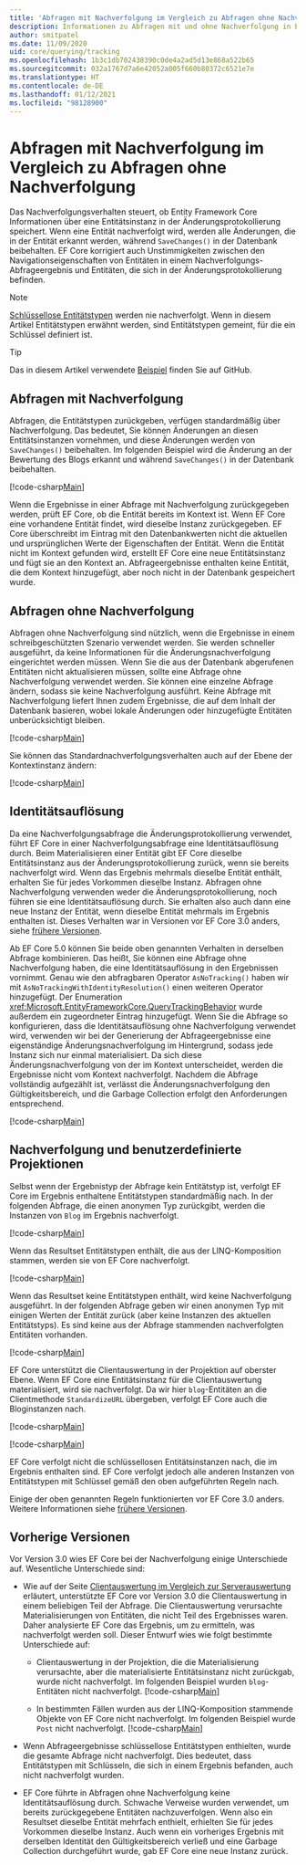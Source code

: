 ```yaml
---
title: 'Abfragen mit Nachverfolgung im Vergleich zu Abfragen ohne Nachverfolgung: EF Core'
description: Informationen zu Abfragen mit und ohne Nachverfolgung in Entity Framework Core
author: smitpatel
ms.date: 11/09/2020
uid: core/querying/tracking
ms.openlocfilehash: 1b3c1db702438390c0de4a2ad5d13e868a522b65
ms.sourcegitcommit: 032a1767d7a6e42052a005f660b80372c6521e7e
ms.translationtype: HT
ms.contentlocale: de-DE
ms.lasthandoff: 01/12/2021
ms.locfileid: "98128900"
---
```

# <a name="tracking-vs-no-tracking-queries"></a>Abfragen mit Nachverfolgung im Vergleich zu Abfragen ohne Nachverfolgung

Das Nachverfolgungsverhalten steuert, ob Entity Framework Core Informationen über eine Entitätsinstanz in der Änderungsprotokollierung speichert. Wenn eine Entität nachverfolgt wird, werden alle Änderungen, die in der Entität erkannt werden, während `SaveChanges()` in der Datenbank beibehalten. EF Core korrigiert auch Unstimmigkeiten zwischen den Navigationseigenschaften von Entitäten in einem Nachverfolgungs-Abfrageergebnis und Entitäten, die sich in der Änderungsprotokollierung befinden.

> [!NOTE]
> [Schlüssellose Entitätstypen](xref:core/modeling/keyless-entity-types) werden nie nachverfolgt. Wenn in diesem Artikel Entitätstypen erwähnt werden, sind Entitätstypen gemeint, für die ein Schlüssel definiert ist.

> [!TIP]
> Das in diesem Artikel verwendete [Beispiel](https://github.com/dotnet/EntityFramework.Docs/tree/master/samples/core/Querying/Tracking) finden Sie auf GitHub.

## <a name="tracking-queries"></a>Abfragen mit Nachverfolgung

Abfragen, die Entitätstypen zurückgeben, verfügen standardmäßig über Nachverfolgung. Das bedeutet, Sie können Änderungen an diesen Entitätsinstanzen vornehmen, und diese Änderungen werden von `SaveChanges()` beibehalten. Im folgenden Beispiel wird die Änderung an der Bewertung des Blogs erkannt und während `SaveChanges()` in der Datenbank beibehalten.

[!code-csharp[Main](../../../samples/core/Querying/Tracking/Program.cs#Tracking)]

Wenn die Ergebnisse in einer Abfrage mit Nachverfolgung zurückgegeben werden, prüft EF Core, ob die Entität bereits im Kontext ist. Wenn EF Core eine vorhandene Entität findet, wird dieselbe Instanz zurückgegeben. EF Core überschreibt im Eintrag mit den Datenbankwerten nicht die aktuellen und ursprünglichen Werte der Eigenschaften der Entität. Wenn die Entität nicht im Kontext gefunden wird, erstellt EF Core eine neue Entitätsinstanz und fügt sie an den Kontext an. Abfrageergebnisse enthalten keine Entität, die dem Kontext hinzugefügt, aber noch nicht in der Datenbank gespeichert wurde.

## <a name="no-tracking-queries"></a>Abfragen ohne Nachverfolgung

Abfragen ohne Nachverfolgung sind nützlich, wenn die Ergebnisse in einem schreibgeschützten Szenario verwendet werden. Sie werden schneller ausgeführt, da keine Informationen für die Änderungsnachverfolgung eingerichtet werden müssen. Wenn Sie die aus der Datenbank abgerufenen Entitäten nicht aktualisieren müssen, sollte eine Abfrage ohne Nachverfolgung verwendet werden. Sie können eine einzelne Abfrage ändern, sodass sie keine Nachverfolgung ausführt. Keine Abfrage mit Nachverfolgung liefert Ihnen zudem Ergebnisse, die auf dem Inhalt der Datenbank basieren, wobei lokale Änderungen oder hinzugefügte Entitäten unberücksichtigt bleiben.

[!code-csharp[Main](../../../samples/core/Querying/Tracking/Program.cs#NoTracking)]

Sie können das Standardnachverfolgungsverhalten auch auf der Ebene der Kontextinstanz ändern:

[!code-csharp[Main](../../../samples/core/Querying/Tracking/Program.cs#ContextDefaultTrackingBehavior)]

## <a name="identity-resolution"></a>Identitätsauflösung

Da eine Nachverfolgungsabfrage die Änderungsprotokollierung verwendet, führt EF Core in einer Nachverfolgungsabfrage eine Identitätsauflösung durch. Beim Materialisieren einer Entität gibt EF Core dieselbe Entitätsinstanz aus der Änderungsprotokollierung zurück, wenn sie bereits nachverfolgt wird. Wenn das Ergebnis mehrmals dieselbe Entität enthält, erhalten Sie für jedes Vorkommen dieselbe Instanz. Abfragen ohne Nachverfolgung verwenden weder die Änderungsprotokollierung, noch führen sie eine Identitätsauflösung durch. Sie erhalten also auch dann eine neue Instanz der Entität, wenn dieselbe Entität mehrmals im Ergebnis enthalten ist. Dieses Verhalten war in Versionen vor EF Core 3.0 anders, siehe [frühere Versionen](#previous-versions).

Ab EF Core 5.0 können Sie beide oben genannten Verhalten in derselben Abfrage kombinieren. Das heißt, Sie können eine Abfrage ohne Nachverfolgung haben, die eine Identitätsauflösung in den Ergebnissen vornimmt. Genau wie den abfragbaren Operator `AsNoTracking()` haben wir mit `AsNoTrackingWithIdentityResolution()` einen weiteren Operator hinzugefügt. Der Enumeration <xref:Microsoft.EntityFrameworkCore.QueryTrackingBehavior> wurde außerdem ein zugeordneter Eintrag hinzugefügt. Wenn Sie die Abfrage so konfigurieren, dass die Identitätsauflösung ohne Nachverfolgung verwendet wird, verwenden wir bei der Generierung der Abfrageergebnisse eine eigenständige Änderungsnachverfolgung im Hintergrund, sodass jede Instanz sich nur einmal materialisiert. Da sich diese Änderungsnachverfolgung von der im Kontext unterscheidet, werden die Ergebnisse nicht vom Kontext nachverfolgt. Nachdem die Abfrage vollständig aufgezählt ist, verlässt die Änderungsnachverfolgung den Gültigkeitsbereich, und die Garbage Collection erfolgt den Anforderungen entsprechend.

[!code-csharp[Main](../../../samples/core/Querying/Tracking/Program.cs#NoTrackingWithIdentityResolution)]

## <a name="tracking-and-custom-projections"></a>Nachverfolgung und benutzerdefinierte Projektionen

Selbst wenn der Ergebnistyp der Abfrage kein Entitätstyp ist, verfolgt EF Core im Ergebnis enthaltene Entitätstypen standardmäßig nach. In der folgenden Abfrage, die einen anonymen Typ zurückgibt, werden die Instanzen von `Blog` im Ergebnis nachverfolgt.

[!code-csharp[Main](../../../samples/core/Querying/Tracking/Program.cs#CustomProjection1)]

Wenn das Resultset Entitätstypen enthält, die aus der LINQ-Komposition stammen, werden sie von EF Core nachverfolgt.

[!code-csharp[Main](../../../samples/core/Querying/Tracking/Program.cs#CustomProjection2)]

Wenn das Resultset keine Entitätstypen enthält, wird keine Nachverfolgung ausgeführt. In der folgenden Abfrage geben wir einen anonymen Typ mit einigen Werten der Entität zurück (aber keine Instanzen des aktuellen Entitätstyps). Es sind keine aus der Abfrage stammenden nachverfolgten Entitäten vorhanden.

[!code-csharp[Main](../../../samples/core/Querying/Tracking/Program.cs#CustomProjection3)]

 EF Core unterstützt die Clientauswertung in der Projektion auf oberster Ebene. Wenn EF Core eine Entitätsinstanz für die Clientauswertung materialisiert, wird sie nachverfolgt. Da wir hier `blog`-Entitäten an die Clientmethode `StandardizeURL` übergeben, verfolgt EF Core auch die Bloginstanzen nach.

[!code-csharp[Main](../../../samples/core/Querying/Tracking/Program.cs#ClientProjection)]

[!code-csharp[Main](../../../samples/core/Querying/Tracking/Program.cs#ClientMethod)]

EF Core verfolgt nicht die schlüssellosen Entitätsinstanzen nach, die im Ergebnis enthalten sind. EF Core verfolgt jedoch alle anderen Instanzen von Entitätstypen mit Schlüssel gemäß den oben aufgeführten Regeln nach.

Einige der oben genannten Regeln funktionierten vor EF Core 3.0 anders. Weitere Informationen siehe [frühere Versionen](#previous-versions).

## <a name="previous-versions"></a>Vorherige Versionen

Vor Version 3.0 wies EF Core bei der Nachverfolgung einige Unterschiede auf. Wesentliche Unterschiede sind:

- Wie auf der Seite [Clientauswertung im Vergleich zur Serverauswertung](xref:core/querying/client-eval) erläutert, unterstützte EF Core vor Version 3.0 die Clientauswertung in einem beliebigen Teil der Abfrage. Die Clientauswertung verursachte Materialisierungen von Entitäten, die nicht Teil des Ergebnisses waren. Daher analysierte EF Core das Ergebnis, um zu ermitteln, was nachverfolgt werden soll. Dieser Entwurf wies wie folgt bestimmte Unterschiede auf:
  - Clientauswertung in der Projektion, die die Materialisierung verursachte, aber die materialisierte Entitätsinstanz nicht zurückgab, wurde nicht nachverfolgt. Im folgenden Beispiel wurden `blog`-Entitäten nicht nachverfolgt.
    [!code-csharp[Main](../../../samples/core/Querying/Tracking/Program.cs#ClientProjection)]

  - In bestimmten Fällen wurden aus der LINQ-Komposition stammende Objekte von EF Core nicht nachverfolgt. Im folgenden Beispiel wurde `Post` nicht nachverfolgt.
    [!code-csharp[Main](../../../samples/core/Querying/Tracking/Program.cs#CustomProjection2)]

- Wenn Abfrageergebnisse schlüssellose Entitätstypen enthielten, wurde die gesamte Abfrage nicht nachverfolgt. Dies bedeutet, dass Entitätstypen mit Schlüsseln, die sich in einem Ergebnis befanden, auch nicht nachverfolgt wurden.
- EF Core führte in Abfragen ohne Nachverfolgung keine Identitätsauflösung durch. Schwache Verweise wurden verwendet, um bereits zurückgegebene Entitäten nachzuverfolgen. Wenn also ein Resultset dieselbe Entität mehrfach enthielt, erhielten Sie für jedes Vorkommen dieselbe Instanz. Auch wenn ein vorheriges Ergebnis mit derselben Identität den Gültigkeitsbereich verließ und eine Garbage Collection durchgeführt wurde, gab EF Core eine neue Instanz zurück.
